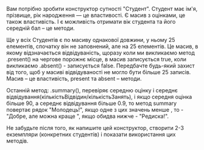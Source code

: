 Вам потрібно зробити конструктор сутності "Студент".
Студент має ім'я, прізвище, рік народження — це властивості. Є масив з оцінками, це також властивість.
І є можливість отримати вік студента та його середній бал – це методи.

Ще у всіх Студентів є по масиву однакової довжини, у ньому 25 елементів, спочатку він не заповнений, але на 25 елементів.
Це масив, в якому відзначається відвідуваність, щоразу коли ми викликаємо метод .present() на чергове порожнє місце,
в масив записується true, коли викликаємо .absent() - записується false. Передбачте будь-який захист від того,
щоб у масиві відвідуваності не могло бути більше 25 записів. Масив – це властивість, present та absent – методи.

Останній метод: .summary(), перевіряє середню оцінку і середнє відвідування(кількістьВідвідин/кількістьЗанять),
і якщо середня оцінка більше 90, а середнє відвідування більше 0.9, то метод summary повертає рядок "Молодець!",
якщо одне з цих значень менше , то - "Добре, але можна краще ", якщо обидва нижче - "Редиска!".

Не забудьте після того, як напишите цей конструктор, створити 2-3 екземпляри (конкретних студентів) і показати використання цих методів.